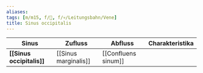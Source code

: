 ```yaml
---
aliases: 
tags: [m/m15, f/🧠, f/💀/Leitungsbahn/Vene]
title: Sinus occipitalis
---
```

Sinus|Zufluss|Abfluss|Charakteristika
-|-|-|-
**[[Sinus occipitalis]]**|[[Sinus marginalis]]|[[Confluens sinum]]
